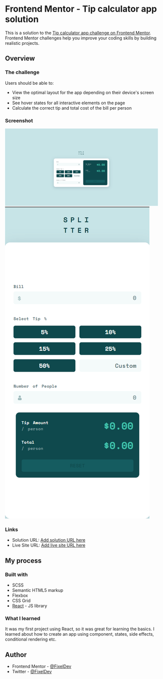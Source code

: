 # Frontend Mentor - Tip calculator app solution

This is a solution to the [Tip calculator app challenge on Frontend Mentor](https://www.frontendmentor.io/challenges/tip-calculator-app-ugJNGbJUX). Frontend Mentor challenges help you improve your coding skills by building realistic projects.

## Overview

### The challenge

Users should be able to:

- View the optimal layout for the app depending on their device's screen size
- See hover states for all interactive elements on the page
- Calculate the correct tip and total cost of the bill per person

### Screenshot

![](./default.png)
![](./mobile.png)


### Links

- Solution URL: [Add solution URL here](https://your-solution-url.com)
- Live Site URL: [Add live site URL here](https://your-live-site-url.com)

## My process

### Built with

- SCSS
- Semantic HTML5 markup
- Flexbox
- CSS Grid
- [React](https://reactjs.org/) - JS library


### What I learned

It was my first project using React, so it was great for learning the basics. I learned about how to create an app using component, states, side effects, conditional rendering etc.


## Author

- Frontend Mentor - [@FixelDev](https://www.frontendmentor.io/profile/FixelDev)
- Twitter - [@FixelDev](https://www.twitter.com/FixelDev)
